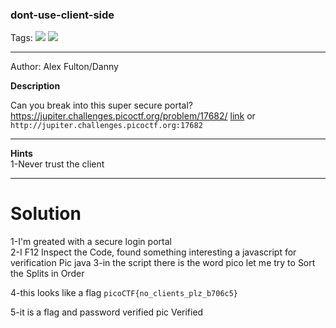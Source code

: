 ### dont-use-client-side
Tags: ![](https://img.shields.io/badge/Beginner_picomini_2019-blue) ![](https://img.shields.io/badge/Web_Exploitation-red)

------------
Author: Alex Fulton/Danny<br>

**Description**<br>

Can you break into this super secure portal? https://jupiter.challenges.picoctf.org/problem/17682/ [link](https://jupiter.challenges.picoctf.org/problem/17682/) or `http://jupiter.challenges.picoctf.org:17682`

------------

**Hints**<br>
1-Never trust the client <br>

------------
# Solution
1-I'm greated with a secure login portal<br>
2-I F12 Inspect the Code, found something interesting a javascript for verification
Pic java
3-in the script there is the word pico let me try to Sort the Splits in Order

4-this looks like a flag `picoCTF{no_clients_plz_b706c5}`

5-it is a flag and password verified
pic Verified
